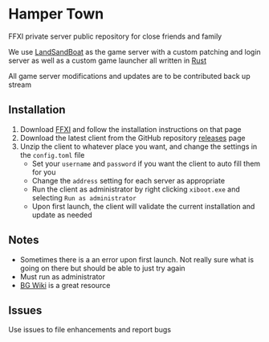 # Hamper Town
FFXI private server public repository for close friends and family

We use [LandSandBoat](https://github.com/LandSandBoat/server) as the game server with a custom patching and login server as well as a custom game launcher all written in [Rust](https://www.rust-lang.org)

All game server modifications and updates are to be contributed back up stream

## Installation
1. Download [FFXI](http://www.playonline.com/ff11us/download/media/install_win.html) and follow the installation instructions on that page
2. Download the latest client from the GitHub repository [releases](https://github.com/SkunkWorks-Studio/HamperTown/releases) page
3. Unzip the client to whatever place you want, and change the settings in the `config.toml` file
    * Set your `username` and `password` if you want the client to auto fill them for you
    * Change the `address` setting for each server as appropriate
    * Run the client as administrator by right clicking `xiboot.exe` and selecting `Run as administrator`
    * Upon first launch, the client will validate the current installation and update as needed

## Notes
* Sometimes there is a an error upon first launch. Not really sure what is going on there but should be able to just try again
* Must run as administrator
* [BG Wiki](https://www.bg-wiki.com/ffxi/Main_Page) is a great resource 

## Issues
Use issues to file enhancements and report bugs
